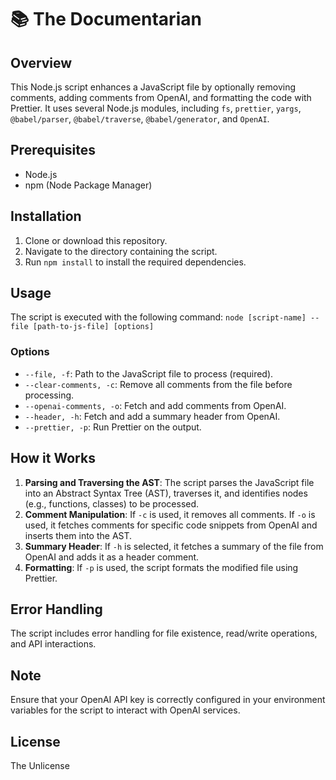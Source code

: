 # 📚 The Documentarian

## Overview
This Node.js script enhances a JavaScript file by optionally removing comments, adding comments from OpenAI, and formatting the code with Prettier. It uses several Node.js modules, including `fs`, `prettier`, `yargs`, `@babel/parser`, `@babel/traverse`, `@babel/generator`, and `OpenAI`.

## Prerequisites
- Node.js
- npm (Node Package Manager)

## Installation
1. Clone or download this repository.
2. Navigate to the directory containing the script.
3. Run `npm install` to install the required dependencies.

## Usage
The script is executed with the following command: `node [script-name] --file [path-to-js-file] [options]`

### Options
- `--file, -f`: Path to the JavaScript file to process (required).
- `--clear-comments, -c`: Remove all comments from the file before processing.
- `--openai-comments, -o`: Fetch and add comments from OpenAI.
- `--header, -h`: Fetch and add a summary header from OpenAI.
- `--prettier, -p`: Run Prettier on the output.

## How it Works
1. **Parsing and Traversing the AST**: The script parses the JavaScript file into an Abstract Syntax Tree (AST), traverses it, and identifies nodes (e.g., functions, classes) to be processed.
2. **Comment Manipulation**: If `-c` is used, it removes all comments. If `-o` is used, it fetches comments for specific code snippets from OpenAI and inserts them into the AST.
3. **Summary Header**: If `-h` is selected, it fetches a summary of the file from OpenAI and adds it as a header comment.
4. **Formatting**: If `-p` is used, the script formats the modified file using Prettier.

## Error Handling
The script includes error handling for file existence, read/write operations, and API interactions.

## Note
Ensure that your OpenAI API key is correctly configured in your environment variables for the script to interact with OpenAI services.

## License
The Unlicense

